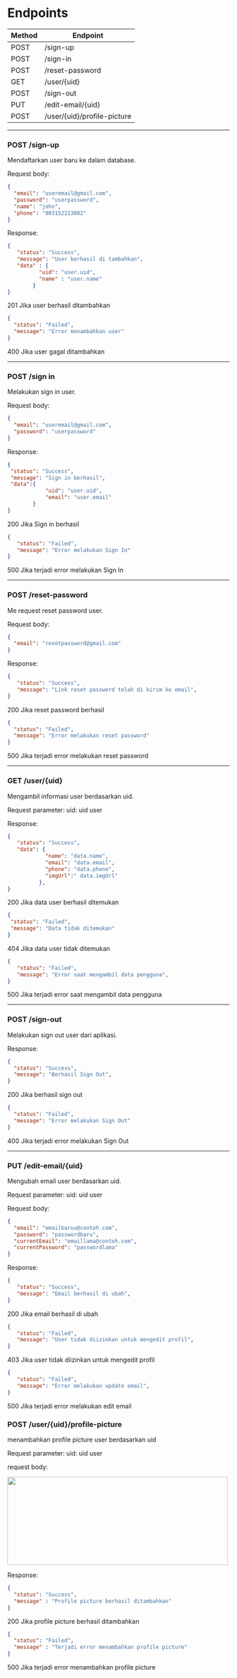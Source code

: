# Endpoints

| Method | Endpoint           |
| ------ | ------------------ |  
| POST   | /sign-up           | 
| POST   | /sign-in           | 
| POST   | /reset-password    | 
| GET    | /user/{uid}        | 
| POST   | /sign-out          | 
| PUT    | /edit-email/{uid}  |
| POST   | /user/{uid}/profile-picture  |


<hr>

### <b>POST /sign-up</b>
Mendaftarkan user baru ke dalam database. 

Request body: 
```json
{ 
  "email": "useremail@gmail.com", 
  "password": "userpassword",
  "name": "john",
  "phone": "083152213882" 
} 
```
Response: 

```json
{
   "status": "Success",
   "message": "User berhasil di tambahkan",
   "data" : {
          "uid": "user.uid",
          "name" : "user.name"
        }
}
```
201 Jika user berhasil ditambahkan

```json
{
  "status": "Failed",
  "message": "Error menambahkan user"
}
```
400 Jika user gagal ditambahkan



<hr>

### <b>POST /sign in</b>
Melakukan sign in user. 

Request body:
```json
{
  "email": "useremail@gmail.com",
  "password": "userpassword"
}
```
Response:

```json
{
 "status": "Success",
 "message": "Sign in berhasil",
 "data":{
            "uid": "user.uid", 
            "email": "user.email"
        }
}
```
200 Jika Sign in berhasil

```json
{
   "status": "Failed",
   "message": "Error melakukan Sign In"
}
```
500 Jika terjadi error melakukan Sign In

<hr>

### <b>POST /reset-password</b>
Me request reset password user.

Request body:
```json
{
  "email": "resetpassword@gmail.com"
}
```

Response:

```json
{
   "status": "Success",
   "message": "Link reset password telah di kirim ke email",
}
```
200 Jika reset password berhasil

```json
{
  "status": "Failed",
  "message": "Error melakukan reset password"
}
```
500 Jika terjadi error melakukan reset password
<hr>

### <b>GET /user/{uid}</b>
Mengambil informasi user berdasarkan uid.

Request parameter:
uid: uid user

Response:
```json
{
   "status": "Success",
   "data": {
            "name": "data.name", 
            "email": "data.email", 
            "phone": "data.phone", 
            "imgUrl":" data.imgUrl"
          },
}
```
200 Jika data user berhasil ditemukan

```json
{
 "status": "Failed",
 "message": "Data tidak ditemukan"
}
```
404 Jika data user tidak ditemukan

```json
{
   "status": "Failed",
   "message": "Error saat mengambil data pengguna",
}
```
500 Jika terjadi error saat mengambil data pengguna
<hr>

### <b>POST /sign-out</b>
Melakukan sign out user dari aplikasi.

Response:

```json
{
  "status": "Success",
  "message": "Berhasil Sign Out",
}
```
200 Jika berhasil sign out

```json
{
  "status": "Failed",
  "message": "Error melakukan Sign Out"
}
```
400 Jika terjadi error melakukan Sign Out

<hr>

### <b>PUT /edit-email/{uid}</b>
Mengubah email user berdasarkan uid.

Request parameter:
uid: uid user

Request body:
```json
{
  "email": "emailbaruu@contoh.com",
  "password": "passwordbaru",
  "currentEmail": "emaillama@contoh.com",
  "currentPassword": "passwordlama"
}
```
Response:

```json
{
   "status": "Success",
   "message": "Email berhasil di ubah",
}
```
200 Jika email berhasil di ubah

```json
{
   "status": "Failed",
   "message": "User tidak diizinkan untuk mengedit profil",
}
```
403 Jika user tidak diizinkan untuk mengedit profil

```json
{
   "status": "Failed",
   "message": "Error melakukan update email",
}
```
500 Jika terjadi error melakukan edit email

### <b>POST /user/{uid}/profile-picture</b>
menambahkan profile picture user berdasarkan uid

Request parameter:
uid: uid user

request body:
<p align="left"> <img src="./documentation asset/Screenshot_7.jpg" width="500" height="200" /> </p>

Response:

```json
{
  "status": "Success",
  "message" : "Profile picture berhasil ditambahkan"
}
```
200 Jika profile picture berhasil ditambahkan

```json
{
  "status": "Failed",
  "message" : "Terjadi error menambahkan profile picture"
}
```
500 Jika terjadi error menambahkan profile picture
